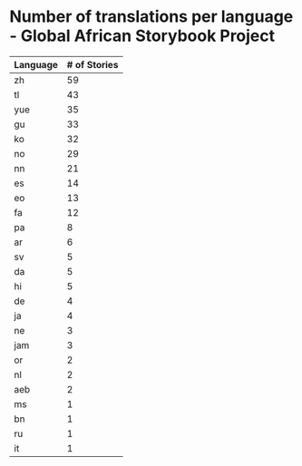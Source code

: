 # Number of translations per language - Global African Storybook Project

Language | # of Stories
-------- | ------------
zh | 59
tl | 43
yue | 35
gu | 33
ko | 32
no | 29
nn | 21
es | 14
eo | 13
fa | 12
pa | 8
ar | 6
sv | 5
da | 5
hi | 5
de | 4
ja | 4
ne | 3
jam | 3
or | 2
nl | 2
aeb | 2
ms | 1
bn | 1
ru | 1
it | 1
